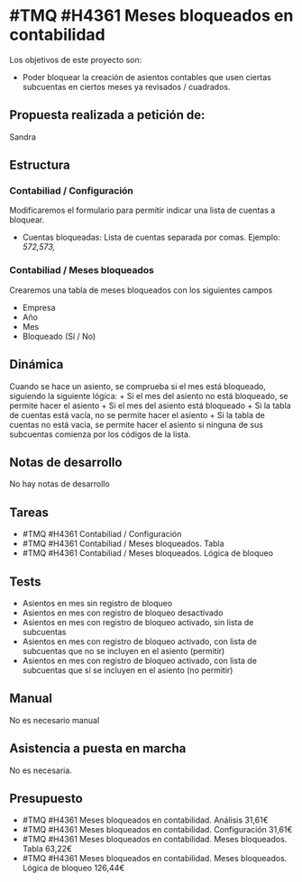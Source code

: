 # #TMQ #H4361 Meses bloqueados en contabilidad

Los objetivos de este proyecto son:
+ Poder bloquear la creación de asientos contables que usen ciertas subcuentas en ciertos meses ya revisados / cuadrados.

## Propuesta realizada a petición de:
Sandra

## Estructura

### Contabiliad / Configuración
Modificaremos el formulario para permitir indicar una lista de cuentas a bloquear.
+ Cuentas bloqueadas: Lista de cuentas separada por comas. Ejemplo: _572,573,_

### Contabiliad / Meses bloqueados
Crearemos una tabla de meses bloqueados con los siguientes campos
+ Empresa
+ Año
+ Mes
+ Bloqueado (Sí / No)


## Dinámica
Cuando se hace un asiento, se comprueba si el mes está bloqueado, siguiendo la siguiente lógica:
    + Si el mes del asiento no está bloqueado, se permite hacer el asiento
    + Si el mes del asiento está bloqueado
        + Si la tabla de cuentas está vacía, no se permite hacer el asiento
        + Si la tabla de cuentas no está vacia, se permite hacer el asiento si ninguna de sus subcuentas comienza por los códigos de la lista.

## Notas de desarrollo
No hay notas de desarrollo



## Tareas
* #TMQ #H4361 Contabiliad / Configuración
* #TMQ #H4361 Contabiliad / Meses bloqueados. Tabla
* #TMQ #H4361 Contabiliad / Meses bloqueados. Lógica de bloqueo

## Tests
+ Asientos en mes sin registro de bloqueo
+ Asientos en mes con registro de bloqueo desactivado
+ Asientos en mes con registro de bloqueo activado, sin lista de subcuentas
+ Asientos en mes con registro de bloqueo activado, con lista de subcuentas que no se incluyen en el asiento (permitir)
+ Asientos en mes con registro de bloqueo activado, con lista de subcuentas que sí se incluyen en el asiento (no permitir)

## Manual
No es necesario manual

## Asistencia a puesta en marcha
No es necesaria.

## Presupuesto
* #TMQ #H4361 Meses bloqueados en contabilidad. Análisis 31,61€
* #TMQ #H4361 Meses bloqueados en contabilidad. Configuración 31,61€
* #TMQ #H4361 Meses bloqueados en contabilidad. Meses bloqueados. Tabla 63,22€
* #TMQ #H4361 Meses bloqueados en contabilidad. Meses bloqueados. Lógica de bloqueo 126,44€
